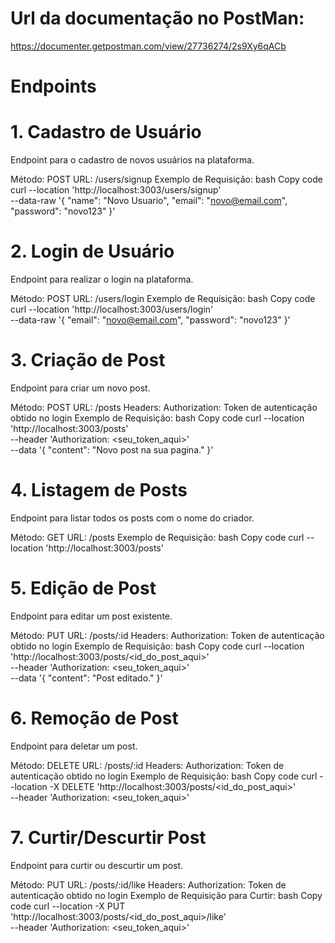 
# Url da documentação no PostMan:
https://documenter.getpostman.com/view/27736274/2s9Xy6qACb


# Endpoints
# 1. Cadastro de Usuário
Endpoint para o cadastro de novos usuários na plataforma.

Método: POST
URL: /users/signup
Exemplo de Requisição:
bash
Copy code
curl --location 'http://localhost:3003/users/signup' \
--data-raw '{
  "name": "Novo Usuario",
  "email": "novo@email.com",
  "password": "novo123"
}'


# 2. Login de Usuário
Endpoint para realizar o login na plataforma.

Método: POST
URL: /users/login
Exemplo de Requisição:
bash
Copy code
curl --location 'http://localhost:3003/users/login' \
--data-raw '{
  "email": "novo@email.com",
  "password": "novo123"
}'


# 3. Criação de Post
Endpoint para criar um novo post.

Método: POST
URL: /posts
Headers:
Authorization: Token de autenticação obtido no login
Exemplo de Requisição:
bash
Copy code
curl --location 'http://localhost:3003/posts' \
--header 'Authorization: <seu_token_aqui>' \
--data '{
    "content": "Novo post na sua pagina."
}'


# 4. Listagem de Posts
Endpoint para listar todos os posts com o nome do criador.

Método: GET
URL: /posts
Exemplo de Requisição:
bash
Copy code
curl --location 'http://localhost:3003/posts'


# 5. Edição de Post
Endpoint para editar um post existente.

Método: PUT
URL: /posts/:id
Headers:
Authorization: Token de autenticação obtido no login
Exemplo de Requisição:
bash
Copy code
curl --location 'http://localhost:3003/posts/<id_do_post_aqui>' \
--header 'Authorization: <seu_token_aqui>' \
--data '{
    "content": "Post editado."
}'


# 6. Remoção de Post
Endpoint para deletar um post.

Método: DELETE
URL: /posts/:id
Headers:
Authorization: Token de autenticação obtido no login
Exemplo de Requisição:
bash
Copy code
curl --location -X DELETE 'http://localhost:3003/posts/<id_do_post_aqui>' \
--header 'Authorization: <seu_token_aqui>'


# 7. Curtir/Descurtir Post
Endpoint para curtir ou descurtir um post.

Método: PUT
URL: /posts/:id/like
Headers:
Authorization: Token de autenticação obtido no login
Exemplo de Requisição para Curtir:
bash
Copy code
curl --location -X PUT 'http://localhost:3003/posts/<id_do_post_aqui>/like' \
--header 'Authorization: <seu_token_aqui>'
